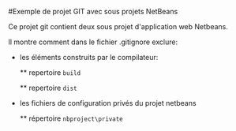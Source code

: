 #Exemple de projet GIT avec sous projets NetBeans

Ce projet git contient deux sous projet d'application web Netbeans.

Il montre comment dans le fichier .gitignore exclure:

* les éléments construits par le compilateur:

  ** repertoire `build`
  
  ** repertoire `dist`
  
* les fichiers de configuration privés du projet netbeans

  ** répertoire `nbproject\private`
  
 
